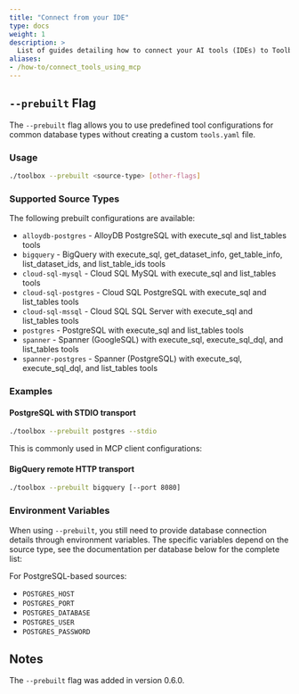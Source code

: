 ```yaml
---
title: "Connect from your IDE"
type: docs
weight: 1
description: >
  List of guides detailing how to connect your AI tools (IDEs) to Toolbox using MCP.
aliases:
- /how-to/connect_tools_using_mcp
---
```


## `--prebuilt` Flag

The `--prebuilt` flag allows you to use predefined tool configurations for common database types without creating a custom `tools.yaml` file.

### Usage

```bash
./toolbox --prebuilt <source-type> [other-flags]
```

### Supported Source Types

The following prebuilt configurations are available:

- `alloydb-postgres` - AlloyDB PostgreSQL with execute_sql and list_tables tools
- `bigquery` - BigQuery with execute_sql, get_dataset_info, get_table_info, list_dataset_ids, and list_table_ids tools
- `cloud-sql-mysql` - Cloud SQL MySQL with execute_sql and list_tables tools
- `cloud-sql-postgres` - Cloud SQL PostgreSQL with execute_sql and list_tables tools
- `cloud-sql-mssql` - Cloud SQL SQL Server with execute_sql and list_tables tools
- `postgres` - PostgreSQL with execute_sql and list_tables tools
- `spanner` - Spanner (GoogleSQL) with execute_sql, execute_sql_dql, and list_tables tools
- `spanner-postgres` - Spanner (PostgreSQL) with execute_sql, execute_sql_dql, and list_tables tools

### Examples

#### PostgreSQL with STDIO transport
```bash
./toolbox --prebuilt postgres --stdio
```

This is commonly used in MCP client configurations:

#### BigQuery remote HTTP transport
```bash
./toolbox --prebuilt bigquery [--port 8080]
```

### Environment Variables

When using `--prebuilt`, you still need to provide database connection details through environment variables. The specific variables depend on the source type, see the documentation per database below for the complete list:

For PostgreSQL-based sources:
- `POSTGRES_HOST`
- `POSTGRES_PORT`
- `POSTGRES_DATABASE`
- `POSTGRES_USER`
- `POSTGRES_PASSWORD`


## Notes

The `--prebuilt` flag was added in version 0.6.0.